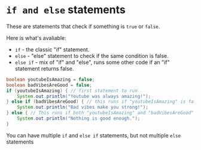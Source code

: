 # `if and else` statements


These are statements that check if something is `true` or `false`.


Here is what's avaliable:
- `if` - the classic "if" statement.
- `else` - "else" statement to check if the same condition is false.
- `else if` - mix of "if" and "else", runs some other code if an "if" statement returns false.


```java
boolean youtubeIsAmazing = false;
boolean badVibesAreGood = false;
if (youtubeIsAmazing) { // first statement to run
    System.out.println("Youtube was always amazing!");
} else if (badVibesAreGood) { // this runs if "youtubeIsAmazing" is false.
    System.out.println("Bad vibes make you strong!");
} else { // This runs if both "youtubeIsAmazing" and "badVibesAreGood"
    System.out.println("Nothing is good enough.");
}
```


You can have multiple `if` and `else if` statements, but not multiple `else` statements
